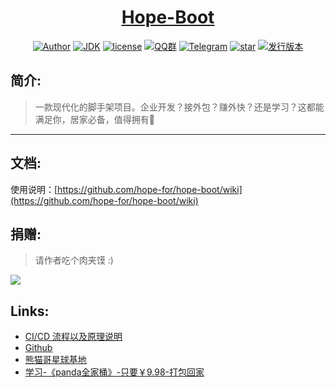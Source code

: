 <h1 align="center"><a href="https://github.com/java-aodeng" target="_blank">Hope-Boot</a></h1>

<p align="center">
<a href="http://ilovey.live"><img alt="Author" src="https://img.shields.io/badge/author-%E4%BD%8E%E8%B0%83%E5%B0%8F%E7%86%8A%E7%8C%AB-blue.svg"/></a>
<a href="https://github.com/hope-for/hope-boot"><img alt="JDK" src="https://img.shields.io/badge/JDK-1.8-orange.svg"/></a>
<a href="https://github.com/hope-for/hope-boot/blob/master/LICENSE"><img alt="license" src="https://img.shields.io/github/license/java-aodeng/hope.svg?style=flat-square"/></a>
<a href="https://jq.qq.com/?_wv=1027&k=574chhz"><img alt="QQ群" src="https://img.shields.io/badge/chat-%E4%BD%8E%E8%B0%83%E5%B0%8F%E7%86%8A%E7%8C%ABQQ%E7%BE%A4-yellow.svg"/></a>
<a href="https://t.me/joinchat/LSsyBxVKLGEkF5MtIhg6TQ"><img alt="Telegram" src="https://img.shields.io/badge/telegram-%E4%BD%8E%E8%B0%83%E5%B0%8F%E7%86%8A%E7%8C%AB--%E5%AE%98%E6%96%B9%E9%83%A8%E8%90%BD-orange.svg"/></a>
<a href="https://github.com/hope-for/hope-boot"><img alt="star" src="https://img.shields.io/github/stars/hope-for/hope-boot.svg?label=Stars&style=social"/></a>
<a href="https://github.com/hope-for/hope-boot/releases"><img alt="发行版本" src="https://img.shields.io/badge/release-%E5%8F%91%E8%A1%8C%E7%89%88%E6%9C%AC-red.svg"/></a>
</p>

## 简介:

> 一款现代化的脚手架项目。企业开发？接外包？赚外快？还是学习？这都能满足你，居家必备，值得拥有:beers:
------------------------------

## 文档:

使用说明：[https://github.com/hope-for/hope-boot/wiki](https://github.com/hope-for/hope-boot/wiki)

## 捐赠:

>请作者吃个肉夹馍 :)

![](https://i.loli.net/2018/12/31/5c29d3b18826d.png)

## Links:
- [CI/CD 流程以及原理说明](https://gitbook.cn/gitchat/activity/5daac87dd39d6a72d183b52c?utm_source=weixinNotification)
- [Github](https://github.com/java-aodeng)
- [熊猫哥星球基地](https://t.zsxq.com/rn2jUbY)
- [学习-《panda全家桶》-只要￥9.98-打包回家](https://mianbaoduo.com/o/bread/mbd-aZeVlw== )
